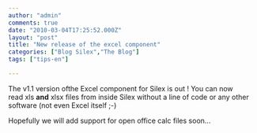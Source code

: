 ```yaml
---
author: "admin"
comments: true
date: "2010-03-04T17:25:52.000Z"
layout: "post"
title: "New release of the excel component"
categories: ["Blog Silex","The Blog"]
tags: ["tips-en"]

---
```

The v1.1 version ofthe Excel component for Silex is out ! You can now read xls <b>and</b> xlsx files from inside Silex without a line of code or any other software (not even Excel itself ;-)

Hopefully we will add support for open office calc files soon...


